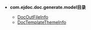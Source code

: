 


- **com.ejdoc.doc.generate.model目录**

	- [DocOutFileInfo](jdocGenerate/com/ejdoc/doc/generate/model/DocOutFileInfo.md)
	- [DocTemplateThemeInfo](jdocGenerate/com/ejdoc/doc/generate/model/DocTemplateThemeInfo.md)
